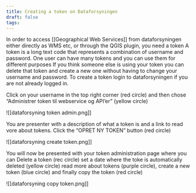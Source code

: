 ```yaml
---
title: Creating a token on Dataforsyningen
draft: false
tags:
---
```

 
In order to access [[Geographical Web Services]]  from dataforsyningen either directly as WMS etc, or through the QGIS plugin, you need a token A token is a long text code that represents a combination of username and password. One user can have many tokens and you can use them for different purposes If you think someone else is using your token you can delete that token and create a new one without having to change your username and password. To create a token login to dataforsyningen if you are not already logged in.

Click on your username in the top right corner (red circle) and then chose “Administrer token til webservice og API’er” (yellow circle)

![[dataforsyning token admin.png]]

You are presenter with a description of what a token is and a link to read vore about tokens. Click the “OPRET NY TOKEN” button (red circle)

![[dataforsyning create token.png]]

You will now be presented with your token administration page where you can Delete a token (rec circle) set a date where the toke is automatically deleted (yellow circle) read more about tokens (purple circle), create a new token (blue circle) and finally copy the token (red circle)

![[dataforsyning copy token.png]]
